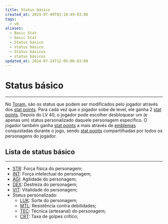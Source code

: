 ```yaml
---
title: Status básico
created_at: 2024-07-09T01:10:49-03:00
tags:
  - v0
aliases:
  - Basic Stat
  - basic Stat
  - Status básico
  - status básico
  - Status básicos
  - status básicos
updated_at: 2024-07-24T12:05:06-03:00
---
```

# Status básico
---
No [Toram](_draft/2024/07/2024-07-06-Toram.md), são os status que podem ser modificados pelo jogador através dos [stat points](_insight/2024/07/2024-07-09-Toram_stat%20points.md). Para cada vez que o jogador sobe de level, ele ganha 2 [stat points](_insight/2024/07/2024-07-09-Toram_stat%20points.md). Depois do LV 40, o jogador pode escolher desbloquear um (e apenas um) status personalizado daquele personagem especifico. O jogador também ganha [stat points](_insight/2024/07/2024-07-09-Toram_stat%20points.md) a mais através de [emblemas](_insight/2024/07/2024-07-09-Toram_emblemas.md) conquistadas durante o jogo, sendo [stat points](_insight/2024/07/2024-07-09-Toram_stat%20points.md) compartilhadas por todos os personagens do jogador.
## Lista de status básico
---
- [STR](2024-07-09-Toram_STR.md): Força física do personagem;
- [INT](2024-07-09-Toram_INT.md): Força intelectual do personagem;
- [AGI](_insight/2024/07/2024-07-09-Toram_AGI.md): Agilidade do personagem; 
- [DEX](_insight/2024/07/2024-07-09-Toram_DEX.md): Destreza do personagem; 
- [VIT](_insight/2024/07/2024-07-09-Toram_VIT.md): Vitalidade do personagem;
- Status personalizado:
	- [LUK](_insight/2024/07/2024-07-09-Toram_LUK.md): Sorte do personagem;
	- [MTL](_insight/2024/07/2024-07-09-Toram_MTL.md): Resistência contra debilidades;
	- [TEC](_insight/2024/07/2024-07-09-Toram_TEC.md): Técnica (artesanal) do personagem;
	- [CRT](_insight/2024/07/2024-07-09-Toram_CRT.md): Taxa de golpes crítico;